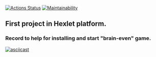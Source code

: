 
[![Actions Status](https://github.com/Hardtmuth/frontend-project-44/actions/workflows/hexlet-check.yml/badge.svg)](https://github.com/Hardtmuth/frontend-project-44/actions) [![Maintainability](https://api.codeclimate.com/v1/badges/88e66a42c58f77c95fa7/maintainability)](https://codeclimate.com/github/Hardtmuth/frontend-project-44/maintainability)

## First project in Hexlet platform.
 

### Record to help for installing and start "brain-even" game.
[![asciicast](https://asciinema.org/a/622839.svg)](https://asciinema.org/a/622839)